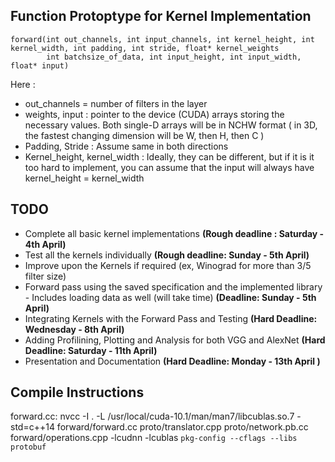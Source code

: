 ## Function Protoptype for Kernel Implementation

	forward(int out_channels, int input_channels, int kernel_height, int kernel_width, int padding, int stride, float* kernel_weights
			int batchsize_of_data, int input_height, int input_width, float* input)
Here :
* out_channels  = number of filters in the layer
* weights, input : pointer to the device (CUDA) arrays storing the necessary values. Both single-D arrays will be in NCHW format ( in 3D, the fastest changing dimension will be W, then H, then C )
* Padding, Stride : Assume same in both directions
* Kernel_height, kernel_width : Ideally, they can be different, but if it is it too hard to implement, you can assume that the input will always have kernel_height = kernel_width 

## TODO
* Complete all basic kernel implementations **(Rough deadline : Saturday - 4th April)**
* Test all the kernels individually **(Rough deadline: Sunday - 5th April)**
* Improve upon the Kernels if required (ex, Winograd for more than 3/5 filter size) 
* Forward pass using the saved specification and the implemented library - Includes loading data as well (will take time) **(Deadline: Sunday - 5th April)**
* Integrating Kernels with the Forward Pass and Testing **(Hard Deadline: Wednesday - 8th April)**
* Adding Profilining, Plotting and Analysis for both VGG and AlexNet **(Hard Deadline: Saturday - 11th April)**
* Presentation and Documentation **(Hard Deadline: Monday - 13th April )**

## Compile Instructions

forward.cc:
	nvcc -I . -L /usr/local/cuda-10.1/man/man7/libcublas.so.7 -std=c++14 forward/forward.cc proto/translator.cpp proto/network.pb.cc forward/operations.cpp -lcudnn -lcublas `pkg-config --cflags --libs protobuf`